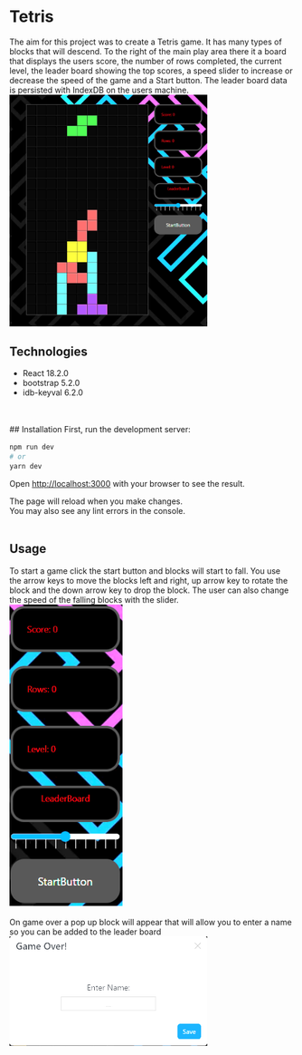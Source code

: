 # Tetris

The aim for this project was to create a Tetris game. It has many types of blocks that will descend. To the right of the main play area there it a board that displays the users score, the number of rows completed, the current level, the leader board showing the top scores, a speed slider to increase or decrease the speed of the game and a Start button. The leader board data is persisted with IndexDB on the users machine. 
<br />
<img src="./public/main.PNG" width="350">

## Technologies
* React 18.2.0
* bootstrap 5.2.0
* idb-keyval 6.2.0

<br />
<br />
## Installation
First, run the development server:

```bash
npm run dev
# or
yarn dev
```

Open [http://localhost:3000](http://localhost:3000) with your browser to see the result.

The page will reload when you make changes.\
You may also see any lint errors in the console.
<br />
<br />

## Usage

To start a game click the start button and blocks will start to fall. You use the arrow keys to move the blocks left and right, up arrow key to rotate the block and the down arrow key to drop the block. The user can also change the speed of the falling blocks with the slider.
<br />
<img src="./public/board.PNG" width="200">
<br />
<br />
On game over a pop up block will appear that will allow you to enter a name so you can be added to the leader board
<br />
<img src="./public/save.PNG" width="350">



